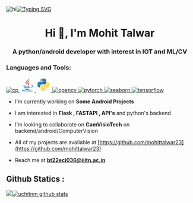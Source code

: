 <a href="https://git.io/typing-svg"><img src="https://readme-typing-svg.herokuapp.com?font=courier+new+&weight=450&size=30&duration=1000&pause=100&repeat=false&width=450&height=90&lines=Hello%2C++I%E2%80%99m+%40mohittalwar23" alt="Typing SVG" /></a> <img src="https://user-images.githubusercontent.com/1303154/88677602-1635ba80-d120-11ea-84d8-d263ba5fc3c0.gif" width="28px" alt="hi" align="left" >

<h1 align="center">Hi 👋, I'm Mohit Talwar</h1>
<h3 align="center">A python/android developer with interest in IOT and ML/CV</h3>

<h3 align="left">Languages and Tools:</h3>
<p align="left"> <a href="https://www.cprogramming.com/" target="_blank" rel="noreferrer"> <img src="https://github.com/isocpp/logos/blob/master/cpp_logo.svg" alt="cp" width="40" height="40"/> </a> <a href="https://www.java.com" target="_blank" rel="noreferrer"> <img src="https://raw.githubusercontent.com/devicons/devicon/master/icons/java/java-original.svg" alt="java" width="40" height="40"/> </a>   <a href="https://www.python.org" target="_blank" rel="noreferrer"> <img src="https://raw.githubusercontent.com/devicons/devicon/master/icons/python/python-original.svg" alt="python" width="40" height="40"/> </a> <a href="https://opencv.org/" target="_blank" rel="noreferrer"> <img src="https://www.vectorlogo.zone/logos/opencv/opencv-icon.svg" alt="opencv" width="40" height="40"/> </a> <a href="https://www.arduino.cc/" target="_blank" rel="noreferrer"> <img src="https://www.vectorlogo.zone/logos/arduino/arduino-ar21.svg" alt="pytorch" width="70" height="40"/> </a> <a href="https://developers.google.com/" target="_blank" rel="noreferrer"> <img src="https://www.vectorlogo.zone/logos/kotlinlang/kotlinlang-ar21.svg" alt="seaborn" width="80" height="40"/> </a> <a href="https://www.tensorflow.org" target="_blank" rel="noreferrer"> <img src="https://www.vectorlogo.zone/logos/tensorflow/tensorflow-icon.svg" alt="tensorflow" width="40" height="40"/> </a> </p>

- I’m currently working on **Some Android Projects**

- I am interested in **Flask , FASTAPI , API's** and python's backend

- I’m looking to collaborate on **CamVisioTech** on backend/android/ComputerVision

- All of my projects are available at [https://github.com/mohittalwar23](https://github.com/mohittalwar23)

- Reach me at **bt22eci036@iiitn.ac.in**


## Github Statics :

<a href="https://github.com/uchitnm">
  <img align="left" src="https://github-readme-stats.vercel.app/api/top-langs/?username=uchitnm&theme=tokyonight" />
  </a>

<a href="https://github.com/uchitnm">
 <img align="center" src="https://github-readme-stats.vercel.app/api?username=uchitnm&show_icons=true&theme=tokyonight&line_height=27" alt="uchitnm github stats"/>
</a>


